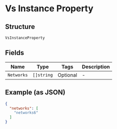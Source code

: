 
# Vs Instance Property

## Structure

`VsInstanceProperty`

## Fields

| Name | Type | Tags | Description |
|  --- | --- | --- | --- |
| `Networks` | `[]string` | Optional | - |

## Example (as JSON)

```json
{
  "networks": [
    "networks6"
  ]
}
```

